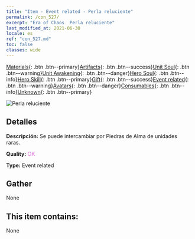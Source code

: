 ```yaml
---
title: "Item - Event related - Perla reluciente"
permalink: /con_527/
excerpt: "Era of Chaos  Perla reluciente"
last_modified_at: 2021-06-30
locale: es
ref: "con_527.md"
toc: false
classes: wide
---
```

 [Materials](/ItemsES/){: .btn .btn--primary}[Artifacts](/ItemsES/Artifacts/){: .btn .btn--success}[Unit Soul](/ItemsES/UnitSoul/){: .btn .btn--warning}[Unit Awakening](/ItemsES/UnitAwakening/){: .btn .btn--danger}[Hero Soul](/ItemsES/HeroSoul/){: .btn .btn--info}[Hero Skill](/ItemsES/HeroSkill/){: .btn .btn--primary}[Gift](/ItemsES/Gift/){: .btn .btn--success}[Event related](/ItemsES/Events/){: .btn .btn--warning}[Avatars](/ItemsES/Avatars/){: .btn .btn--danger}[Consumables](/ItemsES/Consumables/){: .btn .btn--info}[Unknown](/ItemsES/Unknown/){: .btn .btn--primary}

 ![Perla reluciente](/images/t/i_10013.png)

## Detalles
 **Descripción:** Se puede intercambiar por Piedras de Alma de unidades raras.

 **Quality:** <span style="color: #DA70D6">OK</span>

 **Type:** Event related

## Gather

  None

## This item contains:

  None

